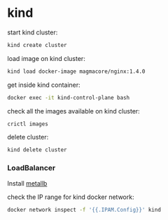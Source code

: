 # kind

start kind cluster:
```bash
kind create cluster
```

load image on kind cluster:
```bash
kind load docker-image magmacore/nginx:1.4.0
```

get inside kind container:
```bash
docker exec -it kind-control-plane bash
```

check all the images available on kind cluster:
```bash
crictl images
```

delete cluster:
```bash
kind delete cluster
```

### LoadBalancer

Install [metallb](https://metallb.universe.tf/installation/#installation-by-manifest)

check the IP range for kind docker network:
```bash
docker network inspect -f '{{.IPAM.Config}}' kind
```
